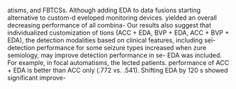 atisms, and FBTCSs. Although adding EDA to data fusions starting alternative to custom-d eveloped monitoring devices.
yielded an overall decreasing performance of all combina- Our results also suggest that individualized customization of
tions (ACC + EDA, BVP + EDA, ACC + BVP + EDA), the detection modalities based on clinical features, including sei-
detection performance for some seizure types increased when zure semiology, may improve detection performance in se-
EDA was included. For example, in focal automatisms, the lected patients.
performance of ACC + EDA is better than ACC only (.772
vs. .541). Shifting EDA by 120 s showed significant improve-